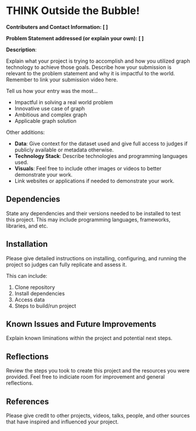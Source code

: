 # THINK Outside the Bubble!
**Contributers and Contact Information: [ ]**

**Problem Statement addressed (or explain your own): [ ]**

**Description**: 

Explain what your project is trying to accomplish and how you utilized graph technology to achieve those goals. 
Describe how your submission is relevant to the problem statement and why it is impactful to the world. Remember to link your submission video here. 

Tell us how your entry was the most...					

- Impactful in solving a real world problem 
- Innovative use case of graph
- Ambitious and complex graph
- Applicable graph solution 

Other additions: 

 - **Data**: Give context for the dataset used and give full access to judges if publicly available or metadata otherwise. 
 - **Technology Stack**: Describe technologies and programming languages used. 
 - **Visuals**: Feel free to include other images or videos to better demonstrate your work.
 - Link websites or applications if needed to demonstrate your work. 

## Dependencies

State any dependencies and their versions needed to be installed to test this project. This may include programming languages, frameworks, libraries, and etc. 

## Installation

Please give detailed instructions on installing, configuring, and running the project so judges can fully replicate and assess it. 

This can include:
1. Clone repository
2. Install dependencies
3. Access data
4. Steps to build/run project

## Known Issues and Future Improvements

Explain known liminations within the project and potential next steps. 

## Reflections

Review the steps you took to create this project and the resources you were provided. Feel free to indiciate room for improvement and general reflections.

## References

Please give credit to other projects, videos, talks, people, and other sources that have inspired and influenced your project. 
